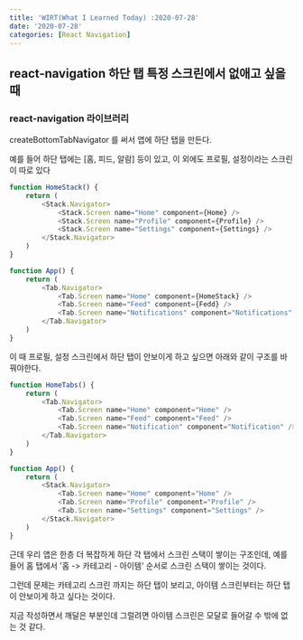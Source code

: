 ```yaml
---
title: 'WIRT(What I Learned Today) :2020-07-28'
date: '2020-07-28'
categories: [React Navigation]
---
```


## react-navigation 하단 탭 특정 스크린에서 없애고 싶을 때

### react-navigation 라이브러리

createBottomTabNavigator 를 써서 앱에 하단 탭을 만든다.

예를 들어 하단 탭에는 [홈, 피드, 알람] 등이 있고, 이 외에도 프로필, 설정이라는 스크린이 따로 있다

```javascript
function HomeStack() {
    return (
        <Stack.Navigator>
            <Stack.Screen name="Home" component={Home} />
            <Stack.Screen name="Profile" component={Profile} />
            <Stack.Screen name="Settings" component={Settings} />
        </Stack.Navigator>
    )
}

function App() {
    return (
        <Tab.Navigator>
            <Tab.Screen name="Home" component={HomeStack} />
            <Tab.Screen name="Feed" component={Fedd} />
            <Tab.Screen name="Notifications" component="Notifications" /> 
        </Tab.Navigator>
    )
}
```

이 때 프로필, 설정 스크린에서 하단 탭이 안보이게 하고 싶으면 아래와 같이 구조를 바꿔야한다.

```javascript
function HomeTabs() {
    return (
        <Tab.Navigator>
            <Tab.Screen name="Home" component="Home" />
            <Tab.Screen name="Feed" component="Feed" />
            <Tab.Screen name="Notification" component="Notification" />
        </Tab.Navigator>
    )
}

function App() {
    return (
        <Stack.Navigator>
            <Tab.Screen name="Home" component="Home" />
            <Tab.Screen name="Profile" component="Profile" />
            <Tab.Screen name="Settings" component="Settings" />
        </Stack.Navigator>
    )
}
```

근데 우리 앱은 한층 더 복잡하게 하단 각 탭에서 스크린 스택이 쌓이는 구조인데,
예를 들어 홈 탭에서 '홈 -> 카테고리 - 아이템' 순서로 스크린 스택이 쌓이는 것이다.

그런데 문제는 카테고리 스크린 까지는 하단 탭이 보리고, 아이템 스크린부터는 하단 탭이 안보이게 하고 싶다는 것이다.

지금 작성하면서 깨달은 부분인데 그럴려면 아이템 스크린은 모달로 들어갈 수 밖에 없는 것 같다.


